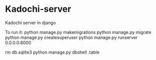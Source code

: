 # Kadochi-server

Kadochi server in django

To run it:
python manage.py makemigrations
python manage.py migrate
python manage.py createsuperuser
python manage.py runserver 0.0.0.0:8000

rm db.sqlite3
python manage.py dbshell
.table

